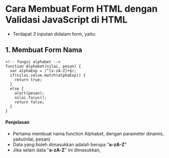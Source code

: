 # Cara Membuat Form HTML dengan Validasi **JavaScript** di HTML 
-  Terdapat 3 inputan didalam form, yaitu:

## 1. Membuat Form Nama
```
<!-- fungsi alphabet -->
function Alphabet(nilai, pesan) {
  var alphaExp = /^[a-zA-Z]+$/;
  if(nilai.value.match(alphaExp)) {
    return true;
  }
  else {
    alert(pesan);
    nilai.focus();
    return false;
  }
}
```
#### Penjelasan
- Pertama membuat nama function Alphabet, dengan parameter dinamis, yaitu(nilai, pesan)
- Data yang boleh dimasukkan adalah berupa "**a-zA-Z**"
- Jika selain data "**a-zA-Z**" ini dimasukkan, 
